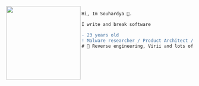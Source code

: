 <img align="left" height="200" src="https://media.giphy.com/media/ao9DUiTKH60XS/giphy.gif"/>

```diff
Hi, Im Souhardya 🔮.

I write and break software

- 23 years old
! Malware researcher / Product Architect / Abusing Windows for a living
# 📖 Reverse engineering, Virii and lots of programming shenanigans
```
